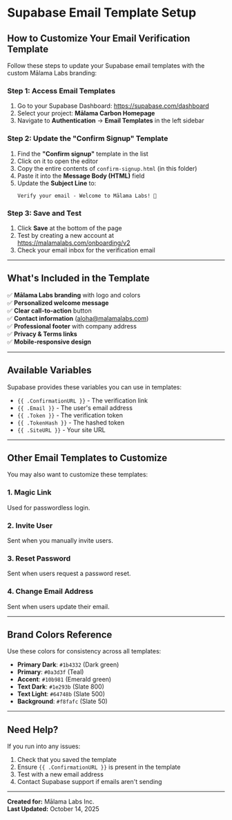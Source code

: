# Supabase Email Template Setup

## How to Customize Your Email Verification Template

Follow these steps to update your Supabase email templates with the custom Mālama Labs branding:

### Step 1: Access Email Templates
1. Go to your Supabase Dashboard: https://supabase.com/dashboard
2. Select your project: **Mālama Carbon Homepage**
3. Navigate to **Authentication** → **Email Templates** in the left sidebar

### Step 2: Update the "Confirm Signup" Template
1. Find the **"Confirm signup"** template in the list
2. Click on it to open the editor
3. Copy the entire contents of `confirm-signup.html` (in this folder)
4. Paste it into the **Message Body (HTML)** field
5. Update the **Subject Line** to:
   ```
   Verify your email - Welcome to Mālama Labs! 🌱
   ```

### Step 3: Save and Test
1. Click **Save** at the bottom of the page
2. Test by creating a new account at https://malamalabs.com/onboarding/v2
3. Check your email inbox for the verification email

---

## What's Included in the Template

✅ **Mālama Labs branding** with logo and colors  
✅ **Personalized welcome message**  
✅ **Clear call-to-action** button  
✅ **Contact information** (aloha@malamalabs.com)  
✅ **Professional footer** with company address  
✅ **Privacy & Terms links**  
✅ **Mobile-responsive design**

---

## Available Variables

Supabase provides these variables you can use in templates:

- `{{ .ConfirmationURL }}` - The verification link
- `{{ .Email }}` - The user's email address
- `{{ .Token }}` - The verification token
- `{{ .TokenHash }}` - The hashed token
- `{{ .SiteURL }}` - Your site URL

---

## Other Email Templates to Customize

You may also want to customize these templates:

### 1. **Magic Link**
Used for passwordless login.

### 2. **Invite User**
Sent when you manually invite users.

### 3. **Reset Password**
Sent when users request a password reset.

### 4. **Change Email Address**
Sent when users update their email.

---

## Brand Colors Reference

Use these colors for consistency across all templates:

- **Primary Dark**: `#1b4332` (Dark green)
- **Primary**: `#0a3d3f` (Teal)
- **Accent**: `#10b981` (Emerald green)
- **Text Dark**: `#1e293b` (Slate 800)
- **Text Light**: `#64748b` (Slate 500)
- **Background**: `#f8fafc` (Slate 50)

---

## Need Help?

If you run into any issues:
1. Check that you saved the template
2. Ensure `{{ .ConfirmationURL }}` is present in the template
3. Test with a new email address
4. Contact Supabase support if emails aren't sending

---

**Created for:** Mālama Labs Inc.  
**Last Updated:** October 14, 2025

